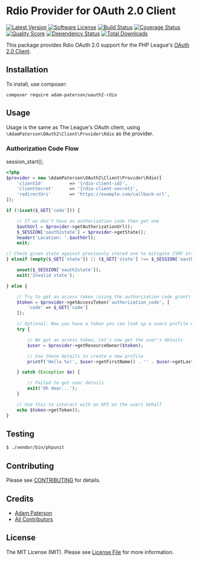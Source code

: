 # Rdio Provider for OAuth 2.0 Client
[![Latest Version](https://img.shields.io/github/release/adam-paterson/oauth2-rdio.svg?style=flat-square)](https://github.com/adam-paterson/oauth2-rdio/releases)
[![Software License](https://img.shields.io/badge/license-MIT-brightgreen.svg?style=flat-square)](LICENSE.md)
[![Build Status](https://img.shields.io/travis/adam-paterson/oauth2-rdio/master.svg?style=flat-square)](https://travis-ci.org/adam-paterson/oauth2-rdio)
[![Coverage Status](https://img.shields.io/scrutinizer/coverage/g/adam-paterson/oauth2-rdio.svg?style=flat-square)](https://scrutinizer-ci.com/g/adam-paterson/oauth2-rdio/code-structure)
[![Quality Score](https://img.shields.io/scrutinizer/g/adam-paterson/oauth2-rdio.svg?style=flat-square)](https://scrutinizer-ci.com/g/adam-paterson/oauth2-rdio)
[![Dependency Status](https://img.shields.io/versioneye/d/php/adam-paterson:oauth2-rdio/1.0.1.svg?style=flat-square)](https://www.versioneye.com/php/adam-paterson:oauth2-rdio/1.0.1)
[![Total Downloads](https://img.shields.io/packagist/dt/adam-paterson/oauth2-rdio.svg?style=flat-square)](https://packagist.org/packages/adam-paterson/oauth2-rdio)

This package provides Rdio OAuth 2.0 support for the PHP League's [OAuth 2.0 Client](https://github.com/thephpleague/oauth2-client).

## Installation

To install, use composer:

```
composer require adam-paterson/oauth2-rdio
```

## Usage

Usage is the same as The League's OAuth client, using `\AdamPaterson\OAuth2\Client\Provider\Rdio` as the provider.

### Authorization Code Flow

session_start();

```php
<?php
$provider = new \AdamPaterson\OAuth2\Client\Provider\Rdio([
    'clientId'          => '{rdio-client-id}',
    'clientSecret'      => '{rdio-client-secret}',
    'redirectUri'       => 'https://example.com/callback-url',
]);

if (!isset($_GET['code'])) {

    // If we don't have an authorization code then get one
    $authUrl = $provider->getAuthorizationUrl();
    $_SESSION['oauth2state'] = $provider->getState();
    header('Location: '.$authUrl);
    exit;

// Check given state against previously stored one to mitigate CSRF attack
} elseif (empty($_GET['state']) || ($_GET['state'] !== $_SESSION['oauth2state'])) {

    unset($_SESSION['oauth2state']);
    exit('Invalid state');

} else {

    // Try to get an access token (using the authorization code grant)
    $token = $provider->getAccessToken('authorization_code', [
        'code' => $_GET['code']
    ]);

    // Optional: Now you have a token you can look up a users profile data
    try {

        // We got an access token, let's now get the user's details
        $user = $provider->getResourceOwner($token);

        // Use these details to create a new profile
        printf('Hello %s!', $user->getFirstName() . '' . $user->getLastName());

    } catch (Exception $e) {

        // Failed to get user details
        exit('Oh dear...');
    }

    // Use this to interact with an API on the users behalf
    echo $token->getToken();
}

```

## Testing

``` bash
$ ./vendor/bin/phpunit
```

## Contributing

Please see [CONTRIBUTING](https://github.com/adam-paterson/oauth2-rdio/blob/master/CONTRIBUTING.md) for details.


## Credits

- [Adam Paterson](https://github.com/adam-paterson)
- [All Contributors](https://github.com/adam-paterson/oauth2-rdio/contributors)


## License

The MIT License (MIT). Please see [License File](https://github.com/adam-paterson/oauth2-rdio/blob/master/LICENSE) for more information.